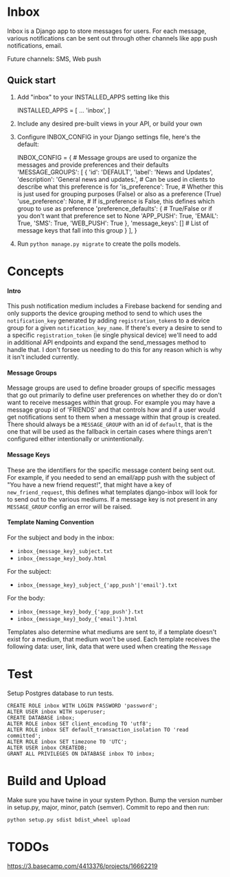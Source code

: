 Inbox
=====

Inbox is a Django app to store messages for users. For each
message, various notifications can be sent out through other
channels like app push notifications, email.

Future channels: SMS, Web push

Quick start
-----------

1. Add "inbox" to your INSTALLED_APPS setting like this

    INSTALLED_APPS = [
        ...
        'inbox',
    ]

2. Include any desired pre-built views in your API, or build your own

3. Configure INBOX_CONFIG in your Django settings file, here's the default:


    INBOX_CONFIG = {
        # Message groups are used to organize the messages and provide preferences and their defaults
        'MESSAGE_GROUPS': [
            {
                'id': 'DEFAULT',
                'label': 'News and Updates',
                'description': 'General news and updates.',  # Can be used in clients to describe what this preference is for
                'is_preference': True,  # Whether this is just used for grouping purposes (False) or also as a preference (True)
                'use_preference': None,  # If is_preference is False, this defines which group to use as preference
                'preference_defaults': {  # True/False or if you don't want that preference set to None
                    'APP_PUSH': True,
                    'EMAIL': True,
                    'SMS': True,
                    'WEB_PUSH': True
                },
                'message_keys': []  # List of message keys that fall into this group
            }
        ],
    }

4. Run `python manage.py migrate` to create the polls models.

Concepts
========

#### Intro

This push notification medium includes a Firebase backend for sending and only supports the device grouping method to
send to which uses the `notification_key` generated by adding `registration_token`s to a device group for a given
`notification_key_name`. If there's every a desire to send to a specific `registration_token` 
(ie single physical device) we'll need to add in additional API endpoints and expand the send_messages method to handle
that. I don't forsee us needing to do this for any reason which is why it isn't included currently.

#### Message Groups

Message groups are used to define broader groups of specific messages that go out primarily to define user preferences
on whether they do or don't want to receive messages within that group. For example you may have a message group id
of 'FRIENDS' and that controls how and if a user would get notifications sent to them when a message within that group
is created. There should always be a `MESSAGE_GROUP` with an id of `default`, that is the one that will be used as the
fallback in certain cases where things aren't configured either intentionally or unintentionally.

#### Message Keys

These are the identifiers for the specific message content being sent out. For example, if
you needed to send an email/app push with the subject of "You have a new friend request!", that might have a key of
`new_friend_request`, this defines what templates django-inbox will look for to send out to the various mediums. If
a message key is not present in any `MESSAGE_GROUP` config an error will be raised.

#### Template Naming Convention

For the subject and body in the inbox:
* `inbox_{message_key}_subject.txt`
* `inbox_{message_key}_body.html`

For the subject:
* `inbox_{message_key}_subject_{'app_push'|'email'}.txt`

For the body:
* `inbox_{message_key}_body_{'app_push'}.txt`
* `inbox_{message_key}_body_{'email'}.html`

Templates also determine what mediums are sent to, if a template doesn't exist for a medium, that medium won't be used.
Each template receives the following data: user, link, data that were used when creating the `Message`

Test
====

Setup Postgres database to run tests.

    CREATE ROLE inbox WITH LOGIN PASSWORD 'password';
    ALTER USER inbox WITH superuser;
    CREATE DATABASE inbox;
    ALTER ROLE inbox SET client_encoding TO 'utf8';
    ALTER ROLE inbox SET default_transaction_isolation TO 'read committed';
    ALTER ROLE inbox SET timezone TO 'UTC';
    ALTER USER inbox CREATEDB;
    GRANT ALL PRIVILEGES ON DATABASE inbox TO inbox;

Build and Upload
================

Make sure you have twine in your system Python. Bump the version number in setup.py, major, minor, patch (semver). Commit
to repo and then run:

`python setup.py sdist bdist_wheel upload`

TODOs
=====

https://3.basecamp.com/4413376/projects/16662219
